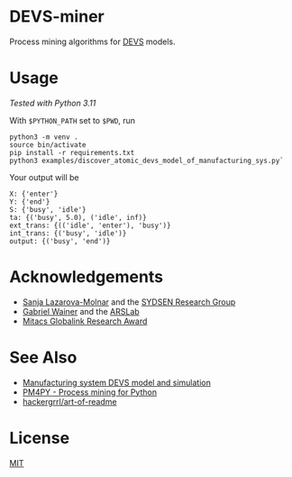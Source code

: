 # DEVS-miner
Process mining algorithms for [DEVS](https://en.wikipedia.org/wiki/DEVS) models.

# Usage

*Tested with Python 3.11*

With `$PYTHON_PATH` set to `$PWD`, run
```
python3 -m venv .
source bin/activate
pip install -r requirements.txt
python3 examples/discover_atomic_devs_model_of_manufacturing_sys.py` 
```

Your output will be
```
X: {'enter'}
Y: {'end'}
S: {'busy', 'idle'}
ta: {('busy', 5.0), ('idle', inf)}
ext_trans: {(('idle', 'enter'), 'busy')}
int_trans: {('busy', 'idle')}
output: {('busy', 'end')}
```

# Acknowledgements
- [Sanja Lazarova-Molnar](https://lazarova-molnar.net/) and the [SYDSEN Research Group](https://sydsen.aifb.kit.edu/) 
- [Gabriel Wainer](https://www.sce.carleton.ca/faculty/wainer/doku.php) and the [ARSLab](https://arslab.sce.carleton.ca/) 
- [Mitacs Globalink Research Award](https://www.mitacs.ca/our-programs/globalink-research-award/)

# See Also
- [Manufacturing system DEVS model and simulation](https://github.com/braedenkloke/smart-manufacturing-system-devs-model)
- [PM4PY - Process mining for Python](https://github.com/process-intelligence-solutions/pm4py)
- [hackergrrl/art-of-readme](https://github.com/hackergrrl/art-of-readme)

# License
[MIT](https://choosealicense.com/licenses/mit/)
